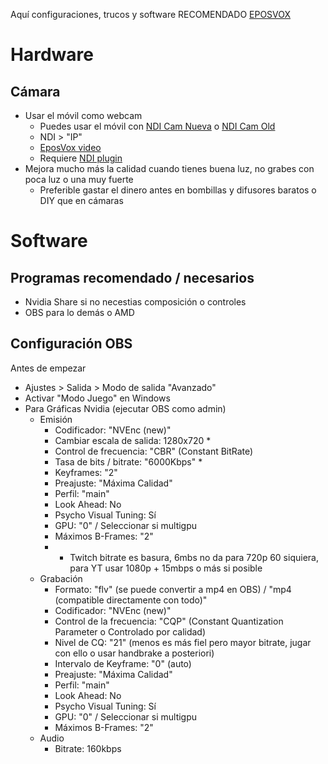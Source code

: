 Aquí configuraciones, trucos y software
RECOMENDADO [EPOSVOX](https://www.youtube.com/user/EposVox)
# Hardware
## Cámara
- Usar el móvil como webcam
  - Puedes usar el móvil con [NDI Cam Nueva](https://play.google.com/store/apps/details?id=com.newtek.ndi.hxcam) o [NDI Cam Old](https://apkcombo.com/es-es/newtek-ndi/com.newtek.ndicamera/)
  - NDI > "IP"
  - [EposVox video](https://www.youtube.com/watch?v=jpkvD3lk5QQ)
  - Requiere [NDI plugin](https://obsproject.com/forum/resources/obs-ndi-newtek-ndi™-integration-into-obs-studio.528/)
- Mejora mucho más la calidad cuando tienes buena luz, no grabes con poca luz o una muy fuerte
  - Preferible gastar el dinero antes en bombillas y difusores baratos o DIY que en cámaras

# Software
## Programas recomendado / necesarios
  - Nvidia Share si no necestias composición o controles
  - OBS para lo demás o AMD
  
## Configuración OBS

Antes de empezar
- Ajustes > Salida > Modo de salida "Avanzado"    
- Activar "Modo Juego" en Windows
- Para Gráficas Nvidia (ejecutar OBS como admin)
  - Emisión
    - Codificador: "NVEnc (new)"
    - Cambiar escala de salida: 1280x720 *
    - Control de frecuencia: "CBR" (Constant BitRate)
    - Tasa de bits / bitrate: "6000Kbps" *
    - Keyframes: "2"
    - Preajuste: "Máxima Calidad"
    - Perfil: "main"
    - Look Ahead: No
    - Psycho Visual Tuning: Sí
    - GPU: "0" / Seleccionar si multigpu
    - Máximos B-Frames: "2"
    - * Twitch bitrate es basura, 6mbs no da para 720p 60 siquiera, para YT usar 1080p + 15mbps o más si posible
  - Grabación
    - Formato: "flv" (se puede convertir a mp4 en OBS) / "mp4 (compatible directamente con todo)"
    - Codificador: "NVEnc (new)"
    - Control de la frecuencia: "CQP" (Constant Quantization Parameter o Controlado por calidad)
    - Nivel de CQ: "21" (menos es más fiel pero mayor bitrate, jugar con ello o usar handbrake a posteriori)
    - Intervalo de Keyframe: "0" (auto)
    - Preajuste: "Máxima Calidad"
    - Perfil: "main"
    - Look Ahead: No
    - Psycho Visual Tuning: Sí
    - GPU: "0" / Seleccionar si multigpu
    - Máximos B-Frames: "2"
  - Audio
    - Bitrate: 160kbps
